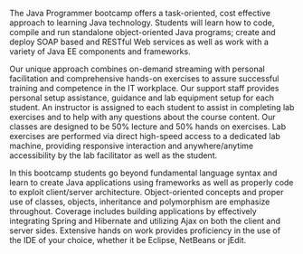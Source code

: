 The Java Programmer bootcamp offers a task-oriented, cost effective approach to learning Java technology. Students will learn how to code, compile and run standalone object-oriented Java programs; create and deploy SOAP based and RESTful Web services as well as work with a variety of Java EE components and frameworks.

Our unique approach combines on-demand streaming with personal facilitation and comprehensive hands-on exercises to assure successful training and competence in the IT workplace. Our support staff provides personal setup assistance, guidance and lab equipment setup for each student. An instructor is assigned to each student to assist in completing lab exercises and to help with any questions about the course content. Our classes are designed to be 50% lecture and 50% hands on exercises. Lab exercises are performed via direct high-speed access to a dedicated lab machine, providing responsive interaction and anywhere/anytime accessibility by the lab facilitator as well as the student.

In this bootcamp students go beyond fundamental language syntax and learn to create Java applications using frameworks as well as properly code to exploit client/server architecture. Object-oriented concepts and proper use of classes, objects, inheritance and polymorphism are emphasize throughout. Coverage includes building applications by effectively integrating Spring and Hibernate and utilizing Ajax on both the client and server sides. Extensive hands on work provides proficiency in the use of the IDE of your choice, whether it be Eclipse, NetBeans or jEdit.